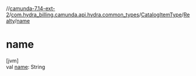 //[camunda-7.14-ext-2](../../../../index.md)/[com.hydra_billing.camunda.api.hydra.common_types](../../index.md)/[CatalogItemType](../index.md)/[Realty](index.md)/[name](name.md)

# name

[jvm]\
val [name](name.md): String
